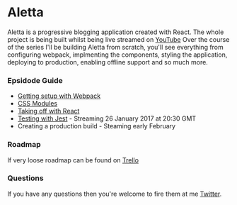 # Aletta

Aletta is a progressive blogging application created with React. The whole project is being built whilst being live streamed on [YouTube](https://www.youtube.com/playlist?list=PLYHcCSWbw4G6s7NVi2RK0TKd69PdB0sWe) Over the course of the series I'll be building Aletta from scratch, you'll see everything from configuring webpack, implmenting the components, styling the application, deploying to production, enabling offline support and so much more.

### Epsidode Guide

* [Getting setup with Webpack](https://www.youtube.com/watch?v=4qpXnIAZ9Dk)
* [CSS Modules](https://www.youtube.com/watch?v=UAVJ6feR2LU)
* [Taking off with React](https://www.youtube.com/watch?v=4th2kxtLb-c)
* [Testing with Jest](https://www.youtube.com/watch?v=XQqgf97EbUA) - Streaming 26 January 2017 at 20:30 GMT
* Creating a production build - Steaming early February

### Roadmap

If very loose roadmap can be found on [Trello](https://trello.com/b/lu4GcE9S/aletta-react-powered-blog)

### Questions

If you have any questions then you're welcome to fire them at me [Twitter](https://twitter.com/roebuk).
